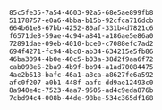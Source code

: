 
                85c5fe35-7a54-4603-92a5-68e5ae899fb8
                51178757-e0a6-4bba-b15b-92cfca716dcb
                664b61e8-67bb-4252-80af-331b4d7821c6
                f6571de8-59ae-4c94-a841-a186ae5e86a0
                72891dae-09eb-4010-bce0-c7088efc7ad2
                694f4271-fc94-4bc0-ab34-634215e5fb86
                46ba3094-4b0e-40c5-b03a-38d2f9aa6f72
                cab098e6-2ba9-4b9f-bb94-a1ad70084475
                4ae2b618-bafc-46a1-a8ca-a8627fe6a592
                afc0f207-a0b1-448f-aafc-dd9ae12493c0
                8a940e4c-7523-4aa7-9505-ad4c9eda876b
                7cbd94c4-008b-44de-98be-534c365df168
                
